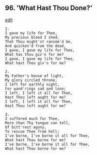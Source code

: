 
## 96.  'What Hast Thou Done?'
[edit](https://docs.google.com/document/d/1_%2DYe4iCzHcnGNypOIDyMWRI0avL3t7Qn/edit?mode=html)



    1.
    I gave my life for Thee,
    My precious blood I shed,
    That Thou might'st ransom'd be,
    And quicken'd from the dead,
    I gave, I gave my life for Thee,
    What has thou giv'n for me?
    I gave, I gave my life for Thee,
    What hast Thou giv'n for me?

    2.
    My Father's house of light,
    My glory circled throne,
    I left for earthly night,
    For wand'rings sad and lone;
    I left, I left it all for Thee,
    Hast Thou left aught for me?
    I left, I left it all for Thee,
    Hast Thou left aught for me?

    3.
    I suffered much for Thee,
    More than Thy tongue can tell,
    Of bitt'rest agony,
    To rescue Thee from hell;
    I've borne, I've borne it all for Thee,
    What hast Thou borne for me?
    I've borne, I've borne it all for Thee,
    What hast Thou borne for me?
